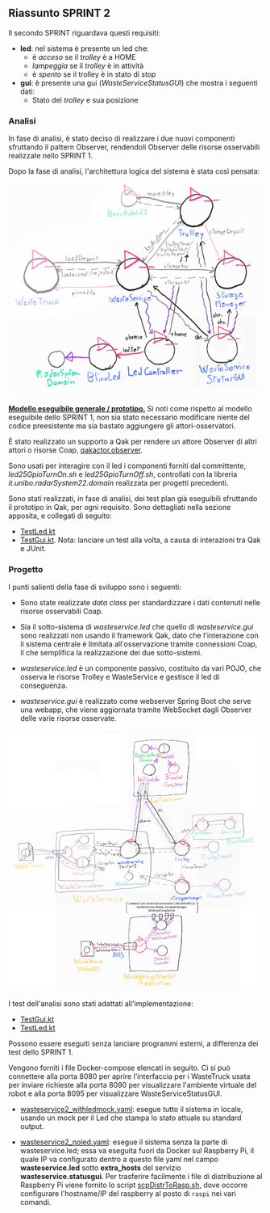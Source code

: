 ## Riassunto SPRINT 2

Il secondo SPRINT riguardava questi requisiti:

- **led**: nel sistema è presente un led che:
    - è *acceso* se il *trolley* è a HOME
    - *lampeggia* se il *trolley* è in attività
    - è *spento* se il trolley è in stato di *stop*
- **gui**: è presente una gui (*WasteServiceStatusGUI*) che mostra i seguenti dati:
    - Stato del *trolley* e sua posizione

### Analisi

In fase di analisi, è stato deciso di realizzare i due nuovi componenti sfruttando il pattern Observer, rendendoli Observer delle risorse osservabili realizzate nello SPRINT 1.

Dopo la fase di analisi, l'architettura logica del sistema è stata così pensata:

![modello architettura logica](img/sprint2_pro_arch.jpg)

[**Modello eseguibile generale / prototipo.**](../wasteservice.prototype/src/prototype_sprint2.qak) Si noti come rispetto al modello eseguibile dello SPRINT 1, non sia stato necessario modificare niente del codice preesistente ma sia bastato aggiungere gli attori-osservatori.

È stato realizzato un supporto a Qak per rendere un attore Observer di altri attori o risorse Coap, [qakactor.observer](qakactor.observer.md).

Sono usati per interagire con il led i componenti forniti dal committente, *led25GpioTurnOn.sh* e *led25GpioTurnOff.sh*, controllati con la libreria *it.unibo.radarSystem22.domain* realizzata per progetti precedenti.

Sono stati realizzati, in fase di analisi, dei test plan già eseguibili sfruttando il prototipo in Qak, per ogni requisito. Sono dettagliati nella sezione apposita, e collegati di seguito:

- [TestLed.kt](../wasteservice.prototype/test/it/unibo/TestLed.kt)
- [TestGui.kt](../wasteservice.prototype/test/it/unibo/TestGui.kt). Nota: lanciare un test alla volta, a causa di interazioni tra Qak e JUnit.


### Progetto

I punti salienti della fase di sviluppo sono i seguenti:

- Sono state realizzate *data class* per standardizzare i dati contenuti nelle risorse osservabili Coap.

- Sia il sotto-sistema di *wasteservice.led* che quello di *wasteservice.gui* sono realizzati non usando il framework Qak, dato che l'interazione con il sistema centrale è limitata all'osservazione tramite connessioni Coap, il che semplifica la realizzazione dei due sotto-sistemi.

- *wasteservice.led* è un componente passivo, costituito da vari POJO, che osserva le risorse Trolley e WasteService e gestisce il led di conseguenza.

- *wasteservice.gui* è realizzato come webserver Spring Boot che serve una webapp, che viene aggiornata tramite WebSocket dagli Observer delle varie risorse osservate.

![modello architettura logica](img/architettura2_progetto.jpg)

I test dell'analisi sono stati adattati all'implementazione:

- [TestGui.kt](../wasteservice.statusgui/src/test/kotlin/it/unibo/lenziguerra/wasteservice/statusgui/TestGui.kt)
- [TestLed.kt](../wasteservice.led/src/test/kotlin/TestLed.kt)

Possono essere eseguiti senza lanciare programmi esterni, a differenza dei test dello SPRINT 1.

Vengono forniti i file Docker-compose elencati in seguito. Ci si può connettere alla porta 8080 per aprire l'interfaccia per i WasteTruck usata per inviare richieste alla porta 8090 per visualizzare l'ambiente virtuale del robot e alla porta 8095 per visualizzare WasteServiceStatusGUI.

- [wasteservice2_withledmock.yaml](../wasteservice2_withledmock.yaml): esegue tutto il sistema in locale, usando un mock per il Led che stampa lo stato attuale su standard output.

- [wasteservice2_noled.yaml](../wasteservice2_noled.yaml): esegue il sistema senza la parte di wasteservice.led; essa va eseguita fuori da Docker sul Raspberry Pi, il quale IP va configurato dentro a questo file yaml nel campo **wasteservice.led** sotto **extra_hosts** del servizio **wasteservice.statusgui**. Per trasferire facilmente i file di distribuzione al Raspberry Pi viene fornito lo script [scpDistrToRasp.sh](../wasteservice.led/scpDistrToRasp.sh), dove occorre configurare l'hostname/IP del raspberry al posto di `raspi` nei vari comandi.

